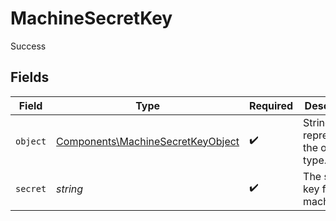 # MachineSecretKey

Success


## Fields

| Field                                                                                  | Type                                                                                   | Required                                                                               | Description                                                                            |
| -------------------------------------------------------------------------------------- | -------------------------------------------------------------------------------------- | -------------------------------------------------------------------------------------- | -------------------------------------------------------------------------------------- |
| `object`                                                                               | [Components\MachineSecretKeyObject](../../Models/Components/MachineSecretKeyObject.md) | :heavy_check_mark:                                                                     | String representing the object's type.                                                 |
| `secret`                                                                               | *string*                                                                               | :heavy_check_mark:                                                                     | The secret key for the machine.                                                        |